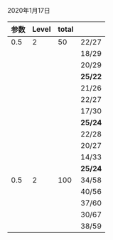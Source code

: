 2020年1月17日

|参数|Level|total | |
| - | - | - | - |
| 0.5 | 2 | 50 |22/27 |
| | | | 18/29 |
| | | | 20/29|
| | | | **25/22**|
| | | | 21/26|
| | | | 22/27|
| | | | 17/30|
| | | | **25/24**|
| | | | 22/28|
| | | |20/27|
| | | | 14/33 |
| | | | **25/24**|
| 0.5 | 2 | 100 | 34/58|
| | | | 40/56|
| | | | 37/60|
| | | | 30/67|
| | | | 38/59|